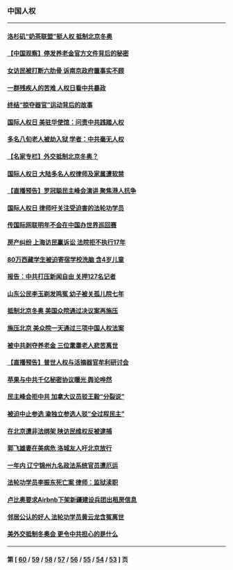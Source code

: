 ### 中国人权
---
#### [洛杉矶“奶茶联盟”挺人权 抵制北京冬奥](../../pages/ncid278/n13433395.md) 
#### [【中国观察】停发养老金官方文件背后的秘密](../../pages/ncid278/n13430566.md) 
#### [女访民被打断六肋骨 诉南京政府置事实不顾](../../pages/ncid278/n13432593.md) 
#### [一群残疾人的苦难 人权日看中共暴政](../../pages/ncid278/n13431199.md) 
#### [终结“掠夺器官”运动背后的故事](../../pages/ncid278/n13431218.md) 
#### [国际人权日 美驻华使馆：问责中共践踏人权](../../pages/ncid278/n13430057.md) 
#### [多名八旬老人被劫入狱 学者：中共毫无人权](../../pages/ncid278/n13429561.md) 
#### [【名家专栏】外交抵制北京冬奥？](../../pages/ncid278/n13429457.md) 
#### [国际人权日 大陆多名人权律师及家属遭软禁](../../pages/ncid278/n13428751.md) 
#### [【直播预告】罗冠聪民主峰会演讲 聚焦港人抗争](../../pages/ncid278/n13424672.md) 
#### [国际人权日 律师吁关注受迫害的法轮功学员](../../pages/ncid278/n13427032.md) 
#### [传国际网联明年不会在中国办世界巡回赛](../../pages/ncid278/n13427550.md) 
#### [房产纠纷 上海访民赢诉讼 法院拒不执行17年](../../pages/ncid278/n13426573.md) 
#### [80万西藏学生被迫寄宿学校洗脑 含4岁儿童](../../pages/ncid278/n13426664.md) 
#### [报告：中共打压新闻自由 关押127名记者](../../pages/ncid278/n13426290.md) 
#### [山东公民李玉剃发鸣冤 幼子被关孤儿院七年](../../pages/ncid278/n13425121.md) 
#### [抵制北京冬奥 美国众院通过决议案再施压](../../pages/ncid278/n13425652.md) 
#### [施压北京 美众院一天通过三项中国人权法案](../../pages/ncid278/n13425410.md) 
#### [被中共剥夺养老金 三位耄耋老人悲苦离世](../../pages/ncid278/n13424317.md) 
#### [【直播预告】普世人权与活摘器官牟利研讨会](../../pages/ncid278/n13425146.md) 
#### [苹果与中共千亿秘密协议曝光 舆论哗然](../../pages/ncid278/n13424741.md) 
#### [民主峰会拒中共 加拿大议员驳王毅“分裂说”](../../pages/ncid278/n13424202.md) 
#### [被迫中止参选 渝独立参选人驳“全过程民主”](../../pages/ncid278/n13423494.md) 
#### [在北京遭非法绑架 陕访民维权反被逮捕](../../pages/ncid278/n13423853.md) 
#### [郭飞雄妻在美病危 洛城友人吁北京放行](../../pages/ncid278/n13423170.md) 
#### [一年内 辽宁锦州九名政法系统官员遭厄运](../../pages/ncid278/n13422434.md) 
#### [法轮功学员李振东死亡案 律师：监狱渎职](../../pages/ncid278/n13422564.md) 
#### [卢比奥要求Airbnb下架新疆建设兵团出租房信息](../../pages/ncid278/n13422595.md) 
#### [邻居公认的好人 法轮功学员黄云龙含冤离世](../../pages/ncid278/n13421952.md) 
#### [美外交抵制冬奥会 更令中共担心的是什么](../../pages/ncid278/n13422442.md) 

---
#### 第 [ [60](./60.md) / [59](./59.md) / [58](./58.md) / [57](./57.md) / [56](./56.md) / [55](./55.md) / [54](./54.md) / [53](./53.md) ] 页
